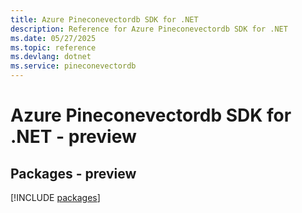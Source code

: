 ```yaml
---
title: Azure Pineconevectordb SDK for .NET
description: Reference for Azure Pineconevectordb SDK for .NET
ms.date: 05/27/2025
ms.topic: reference
ms.devlang: dotnet
ms.service: pineconevectordb
---
```

# Azure Pineconevectordb SDK for .NET - preview
## Packages - preview
[!INCLUDE [packages](pineconevectordb-index.md)]